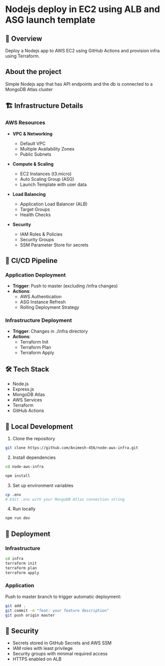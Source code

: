 # Nodejs deploy in EC2 using ALB and ASG launch template

## 📌 Overview
Deploy a Nodejs app to AWS EC2 using GitHub Actions and provision infra using Terraform.

## About the project
Simple Nodejs app that has API endpoints and the db is connected to a MongoDB Atlas cluster

## 🏗️ Infrastructure Details

### AWS Resources
- **VPC & Networking**
  - Default VPC
  - Multiple Availability Zones
  - Public Subnets

- **Compute & Scaling**
  - EC2 Instances (t3.micro)
  - Auto Scaling Group (ASG)
  - Launch Template with user data

- **Load Balancing**
  - Application Load Balancer (ALB)
  - Target Groups
  - Health Checks

- **Security**
  - IAM Roles & Policies
  - Security Groups
  - SSM Parameter Store for secrets

## 🚀 CI/CD Pipeline

### Application Deployment
- **Trigger**: Push to master (excluding /infra changes)
- **Actions**:
  - AWS Authentication
  - ASG Instance Refresh
  - Rolling Deployment Strategy

### Infrastructure Deployment
- **Trigger**: Changes in ./infra directory
- **Actions**:
  - Terraform Init
  - Terraform Plan
  - Terraform Apply

## 🛠️ Tech Stack
- Node.js
- Express.js
- MongoDB Atlas
- AWS Services
- Terraform
- GitHub Actions


## 🔧 Local Development
1. Clone the repository
```bash
git clone https://github.com/Animesh-456/node-aws-infra.git
```

2. Install dependencies
```bash
cd node-aws-infra

npm install
```

3. Set up environment variables
```bash
cp .env
# Edit .env with your MongoDB Atlas connection string
```

4. Run locally
```bash
npm run dev
```

## 🚀 Deployment

### Infrastructure
```bash
cd infra
terraform init
terraform plan
terraform apply
```

### Application
Push to master branch to trigger automatic deployment:
```bash
git add .
git commit -m "feat: your feature description"
git push origin master
```

## 🔐 Security
- Secrets stored in GitHub Secrets and AWS SSM
- IAM roles with least privilege
- Security groups with minimal required access
- HTTPS enabled on ALB